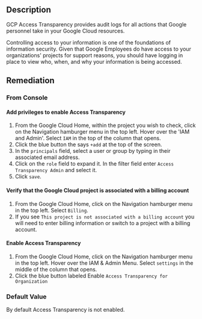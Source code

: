 ## Description

GCP Access Transparency provides audit logs for all actions that Google personnel take in your Google Cloud resources.

Controlling access to your information is one of the foundations of information security. Given that Google Employees do have access to your organizations' projects for support reasons, you should have logging in place to view who, when, and why your information is being accessed.

## Remediation

### From Console

#### Add privileges to enable Access Transparency

1. From the Google Cloud Home, within the project you wish to check, click on the Navigation hamburger menu in the top left. Hover over the 'IAM and Admin'. Select `IAM` in the top of the column that opens.
2. Click the blue button the says `+add` at the top of the screen.
3. In the `principals` field, select a user or group by typing in their associated email address.
4. Click on the `role` field to expand it. In the filter field enter `Access Transparency Admin` and select it.
5. Click `save`.

#### Verify that the Google Cloud project is associated with a billing account

1. From the Google Cloud Home, click on the Navigation hamburger menu in the top left. Select `Billing`.
2. If you see `This project is not associated with a billing account` you will need to enter billing information or switch to a project with a billing account.

#### Enable Access Transparency

1. From the Google Cloud Home, click on the Navigation hamburger menu in the top left. Hover over the IAM & Admin Menu. Select `settings` in the middle of the column that opens.
2. Click the blue button labeled Enable `Access Transparency for Organization`

### Default Value

By default Access Transparency is not enabled.
